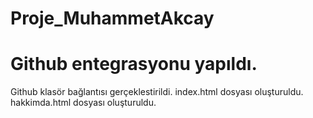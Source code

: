 # Proje_MuhammetAkcay
# Github entegrasyonu yapıldı.
Github klasör bağlantısı gerçeklestirildi.
index.html dosyası oluşturuldu.
hakkimda.html dosyası oluşturuldu.
